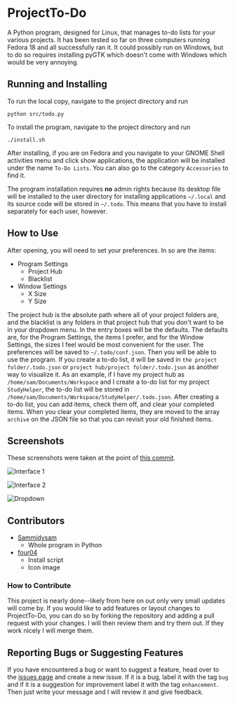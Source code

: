 # ProjectTo-Do

A Python program, designed for Linux, that manages to-do lists for your various projects.  It has been tested so far on three computers running Fedora 18 and all successfully ran it.  It could possibly run on Windows, but to do so requires installing pyGTK which doesn't come with Windows which would be very annoying.

## Running and Installing

To run the local copy, navigate to the project directory and run

`python src/todo.py`

To install the program, navigate to the project directory and run

`./install.sh`

After installing, if you are on Fedora and you navigate to your GNOME Shell activities menu and click show applications, the application will be installed under the name `To-Do Lists`.  You can also go to the category `Accessories` to find it.

The program installation requires **no** admin rights because its desktop file will be installed to the user directory for installing applications `~/.local` and its source code will be stored in `~/.todo`.  This means that you have to install separately for each user, however.

## How to Use

After opening, you will need to set your preferences.  In so are the items:

- Program Settings
	- Project Hub
	- Blacklist
- Window Settings
	- X Size
	- Y Size

The project hub is the absolute path where all of your project folders are, and the blacklist is any folders in that project hub that you don't want to be in your dropdown menu.  In the entry boxes will be the defaults.  The defaults are, for the Program Settings, the items I prefer, and for the Window Settings, the sizes I feel would be most convenient for the user.  The preferences will be saved to `~/.todo/conf.json`.  Then you will be able to use the program.  If you create a to-do list, it will be saved in `the project folder/.todo.json` or `project hub/project folder/.todo.json` as another way to visualize it.  As an example, if I have my project hub as `/home/sam/Documents/Workspace` and I create a to-do list for my project `StudyHelper`, the to-do list will be stored in `/home/sam/Documents/Workspace/StudyHelper/.todo.json`.  After creating a to-do list, you can add items, check them off, and clear your completed items.  When you clear your completed items, they are moved to the array `archive` on the JSON file so that you can revisit your old finished items.

## Screenshots

These screenshots were taken at the point of [this commit](https://github.com/Sammidysam/ProjectTo-Do/commit/f3ae47ff05357f5f25c326544feea201381e37c9).

![Interface 1](http://s15.postimg.org/dyn5p0mcb/screenshot0.png)

![Interface 2](http://s22.postimg.org/omcnt6wmp/screenshot2.png)

![Dropdown](http://s24.postimg.org/nafmyu079/screenshot1.png)

## Contributors

- [Sammidysam](https://github.com/Sammidysam)
	- Whole program in Python
- [four04](https://github.com/four04)
	- Install script
	- Icon image

### How to Contribute

This project is nearly done--likely from here on out only very small updates will come by.  If you would like to add features or layout changes to ProjectTo-Do, you can do so by forking the repository and adding a pull request with your changes.  I will then review them and try them out.  If they work nicely I will merge them.

## Reporting Bugs or Suggesting Features

If you have encountered a bug or want to suggest a feature, head over to the [issues page](https://github.com/Sammidysam/ProjectTo-Do/issues?state=open) and create a new issue.  If it is a bug, label it with the tag `bug` and if it is a suggestion for improvement label it with the tag `enhancement`.  Then just write your message and I will review it and give feedback.
